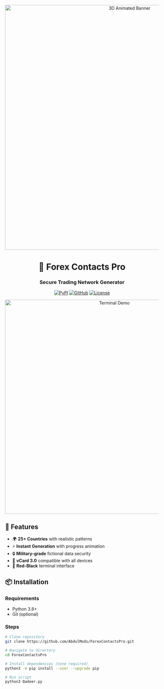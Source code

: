 <!-- README.md -->
<p align="center">
  <img src="assets/animated_banner.gif" width="800" alt="3D Animated Banner">
</p>

<h1 align="center">💼 Forex Contacts Pro</h1>
<h3 align="center">Secure Trading Network Generator</h3>

<div align="center">
  
[![PyPI](https://img.shields.io/badge/Python-3.8%2B-red?style=for-the-badge&logo=python)](https://python.org)
[![GitHub](https://img.shields.io/badge/Version-2.2.0_β-black?style=for-the-badge&logo=github)](https://github.com/Mt5ModsbyQadeer/ForexContactsPro/releases)
[![License](https://img.shields.io/badge/License-MIT-red?style=for-the-badge)](LICENSE)

</div>

<div align="center">
  <img src="assets/terminal_demo.gif" width="700" alt="Terminal Demo">
</div>

## 🚀 Features
- 🌍 **25+ Countries** with realistic patterns
- ⚡ **Instant Generation** with progress animation
- 🔒 **Military-grade** fictional data security
- 📱 **vCard 3.0** compatible with all devices
- 🎨 **Red-Black** terminal interface

## 📦 Installation

### Requirements
- Python 3.8+
- Git (optional)

### Steps
```bash
# Clone repository
git clone https://github.com/AbdulMods/ForexContactsPro.git

# Navigate to directory
cd ForexContactsPro

# Install dependencies (none required)
python3 -m pip install --user --upgrade pip

# Run script
python3 Qadeer.py
